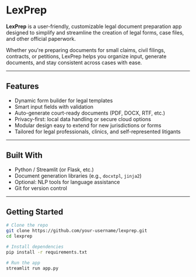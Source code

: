 # LexPrep

**LexPrep** is a user-friendly, customizable legal document preparation app designed to simplify and streamline the creation of legal forms, case files, and other official paperwork.

Whether you're preparing documents for small claims, civil filings, contracts, or petitions, LexPrep helps you organize input, generate documents, and stay consistent across cases  with ease.

---

##  Features

-  Dynamic form builder for legal templates
-  Smart input fields with validation
-  Auto-generate court-ready documents (PDF, DOCX, RTF, etc.)
-  Privacy-first: local data handling or secure cloud options
-  Modular design  easy to extend for new jurisdictions or forms
-  Tailored for legal professionals, clinics, and self-represented litigants

---

##  Built With

- Python / Streamlit (or Flask, etc.)
- Document generation libraries (e.g., `docxtpl`, `jinja2`)
- Optional: NLP tools for language assistance
- Git for version control

---

##  Getting Started

```bash
# Clone the repo
git clone https://github.com/your-username/lexprep.git
cd lexprep

# Install dependencies
pip install -r requirements.txt

# Run the app
streamlit run app.py
